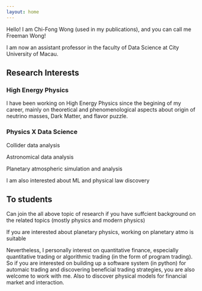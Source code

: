 ```yaml
---
layout: home
---
```


Hello! I am Chi-Fong Wong (used in my publications), and you can call me Freeman Wong!

I am now an assistant professor in the faculty of Data Science at City University of Macau.



## Research Interests

### High Energy Physics

I have been working on High Energy Physics since the begining of my career, mainly on theoretical and phenomenological aspects about origin of neutrino masses, Dark Matter, and flavor puzzle.



### Physics X Data Science



Collider data analysis

Astronomical data analysis

Planetary atmospheric simulation and analysis

I am also interested about ML and physical law discovery



## To students

Can join the all above topic of research if you have suffcient background on the related topics (mostly physics and modern physics)

If you are interested about planetary physics, working on planetary atmo is suitable

Nevertheless, I personally interest on quantitative finance, especially quantitative trading or algorithmic trading (in the form of program trading). So if you are interested on building up a software system (in python) for automaic trading and discovering beneficial trading strategies, you are also welcome to work with me. Also to discover physical models for financial market and interaction.